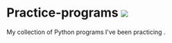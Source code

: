 # Practice-programs <img src="https://images-na.ssl-images-amazon.com/images/I/517UcBTJe-L._AC_SL1000_.jpg">
My collection of Python programs I've been practicing .
